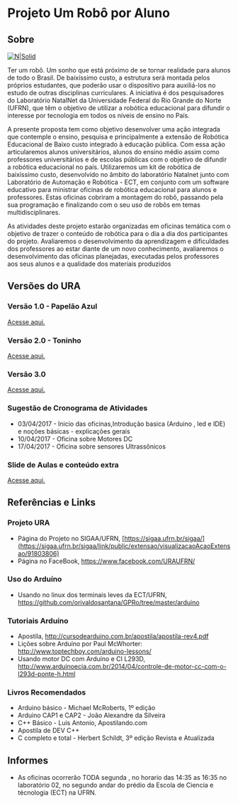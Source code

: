 # Projeto Um Robô por Aluno
## Sobre

[![N|Solid](http://www.natalnet.br/ura/wp-content/themes/Ura/images/logo.png)](http://www.natalnet.br/ura/)

Ter um robô. Um sonho que está próximo de se tornar realidade para alunos de todo o Brasil. De baixíssimo custo, a estrutura será montada pelos próprios estudantes, que poderão usar o dispositivo para auxiliá-los no estudo de outras disciplinas curriculares.
A iniciativa é dos pesquisadores do Laboratório NatalNet da Universidade Federal do Rio Grande do Norte (UFRN), que têm o objetivo de utilizar a robótica educacional para difundir o interesse por tecnologia em todos os níveis de ensino no País.

A presente proposta tem como objetivo desenvolver uma ação integrada que contemple o ensino, pesquisa e principalmente a extensão de Robótica Educacional de Baixo custo integrado à educação pública. Com essa ação articularemos alunos universitários, alunos do ensino médio assim como professores universitários e de escolas públicas com o objetivo de difundir a robótica educacional no país. Utilizaremos um kit de robótica de baixíssimo custo, desenvolvido no âmbito do laboratório Natalnet junto com Laboratório de Automação e Robótica - ECT, em conjunto com um software educativo para ministrar oficinas de robótica educacional para alunos e professores. Estas oficinas  cobriram a montagem do robô, passando pela sua programação e finalizando com o seu uso de robôs em temas multidisciplinares.

As atividades deste projeto estarão organizadas em oficinas temática com o objetivo de trazer o conteúdo de robótica para o dia a dia dos participantes do projeto. Avaliaremos o desenvolvimento da aprendizagem e dificuldades dos professores ao estar diante de um novo conhecimento, avaliaremos o desenvolvimento das oficinas planejadas, executadas pelos professores aos seus alunos e a qualidade dos materiais produzidos

## Versões do URA
### Versão 1.0 - Papelão Azul

[Acesse aqui.](Vers%C3%A3o%201.0)

### Versão 2.0 - Toninho

[Acesse aqui.](toninho)

### Versão 3.0

[Acesse aqui.](versao_3)
 
### Sugestão de Cronograma de Atividades
* 03/04/2017 - Inicio das oficinas,Introdução basica (Arduino ,  led e IDE) e noções básicas - explicações gerais 
* 10/04/2017 - Oficina sobre Motores DC
* 17/04/2017 - Oficina sobre sensores Ultrassônicos 

### Slide de Aulas e conteúdo extra
[Acesse aqui.](https://github.com/lar-ect/URA/tree/master/versao_3/Slides%20de%20aula)

## Referências e Links 

### Projeto URA
* Página do Projeto no SIGAA/UFRN, [https://sigaa.ufrn.br/sigaa/](https://sigaa.ufrn.br/sigaa/link/public/extensao/visualizacaoAcaoExtensao/91803806)
* Página no FaceBook, https://www.facebook.com/URAUFRN/ 

### Uso do Arduíno 
* Usando no linux dos terminais leves da ECT/UFRN, 
https://github.com/orivaldosantana/GPRo/tree/master/arduino 

### Tutoriais Arduíno 
* Apostila, http://cursodearduino.com.br/apostila/apostila-rev4.pdf 
* Lições sobre Arduíno por Paul McWhorter: http://www.toptechboy.com/arduino-lessons/
* Usando motor DC com Arduíno e CI L293D, http://www.arduinoecia.com.br/2014/04/controle-de-motor-cc-com-o-l293d-ponte-h.html 

### Livros Recomendados
* Arduino básico - Michael McRoberts, 1º edição 
* Arduino CAP1 e CAP2 -  João Alexandre da Silveira 
* C++ Básico - Luis Antonio, Apostilando.com 
* Apostila de DEV C++ 
* C completo e total - Herbert Schildt, 3º edição Revista e Atualizada

## Informes

* As oficinas ocorrerão TODA segunda , no horario das 14:35 as 16:35 no laboratório 02, no segundo andar do prédio da Escola de Ciencia e técnologia (ECT)  na UFRN.

